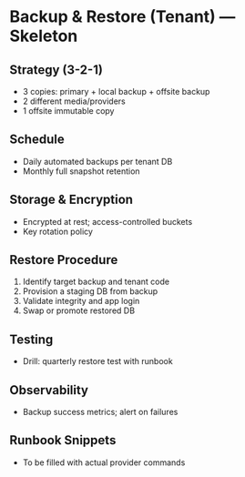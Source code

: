 # Backup & Restore (Tenant) — Skeleton

## Strategy (3-2-1)
- 3 copies: primary + local backup + offsite backup
- 2 different media/providers
- 1 offsite immutable copy

## Schedule
- Daily automated backups per tenant DB
- Monthly full snapshot retention

## Storage & Encryption
- Encrypted at rest; access-controlled buckets
- Key rotation policy

## Restore Procedure
1) Identify target backup and tenant code
2) Provision a staging DB from backup
3) Validate integrity and app login
4) Swap or promote restored DB

## Testing
- Drill: quarterly restore test with runbook

## Observability
- Backup success metrics; alert on failures

## Runbook Snippets
- To be filled with actual provider commands
